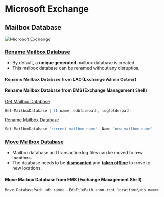 # Microsoft Exchange

## Mailbox Database

![Microsoft Exchange](https://s3.us-east-1.amazonaws.com/stephenphyo.github.io/microsoft/microsoft-exchange/microsoft-exchange-0001.webp)

### <u>**Rename Mailbox Database**</u>

- By default, a **unique generated** mailbox database is created.
- This mailbox database can be renamed without any disruption.

#### Rename Mailbox Database from EAC (Exchange Admin Cetner)

#### Rename Mailbox Database from EMS (Exchange Management Shell)

<u>Get Mailbox Database</u>

```powershell
Get-MailboxDatabase | fl name, edbfilepath, logfolderpath
```

<u>Rename Mailbox Database</u>

```powershell
Set-MailboxDatabase "current_mailbox_name" -Name "new_mailbox_name"
```

### <u>**Move Mailbox Database**</u>

- Mailbox database and transaction log files can be moved to new locations.
- The database needs to be <u>**dismounted**</u> and <u>**taken offline**</u> to move to new locations.

#### Move Mailbox Database from EMS (Exchange Management Shell)

```powershell
Move-DatabasePath <db_name> -EdbFilePath <non-root location>\<db_name>.edb -LogFolderPath <location>
```
